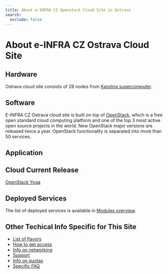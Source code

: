 ```yaml
---
title: About e-INFRA CZ Openstack Cloud Site in Ostrava
search:
  exclude: false
---
```


# About e-INFRA CZ Ostrava Cloud Site

## Hardware

Ostrava cloud site consists of 28 nodes from [Karolina supercomputer](../../../supercomputing/karolina/compute-nodes/#cloud-compute-node).

## Software

E-INFRA CZ Ostrava cloud site is built on top of [OpenStack](https://www.openstack.org/), which is a free open standard cloud computing platform
and one of the top 3 most active open source projects in the world. New OpenStack major versions are
released twice a year. OpenStack functionality is separated into more than 50 services.

## Application


## Cloud Current Release

[OpenStack Yoga](https://www.openstack.org/software/yoga/)

## Deployed Services

The list of deployed services is available in [Modules overview](./openstack-modules.md).

## Other Techical Info Specific for This Site

 * [List of flavors](./flavors.md)
 * [How to get access](./get-access.md)
 * [Info on networking](./networking.md)
 * [Support](./get-support.md)
 * [Info on quotas](./quota-limits.md)
 * [Specific FAQ](./faq.md)
